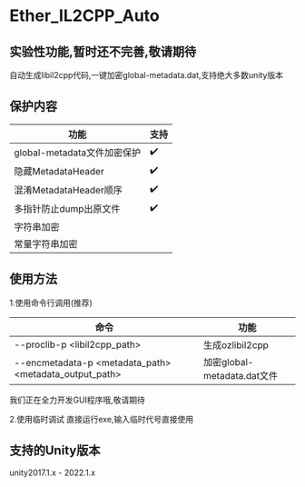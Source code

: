 # Ether_IL2CPP_Auto

## 实验性功能,暂时还不完善,敬请期待

自动生成libil2cpp代码,一键加密global-metadata.dat,支持绝大多数unity版本

## 保护内容

|功能                       |支持|
|---------------------------|----|
|global-metadata文件加密保护|✔️   |
|隐藏MetadataHeader         |✔️   |
|混淆MetadataHeader顺序     |✔️   |
|多指针防止dump出原文件     |✔️   |
|字符串加密                 |    |
|常量字符串加密             |    |

## 使用方法

1.使用命令行调用(推荐)

|命令                                                   |功能                       |
|-------------------------------------------------------|---------------------------|
|--proclib-p     <libil2cpp_path>                       |生成ozlibil2cpp            |
|--encmetadata-p <metadata_path> <metadata_output_path> |加密global-metadata.dat文件|

我们正在全力开发GUI程序哦,敬请期待

2.使用临时调试
直接运行exe,输入临时代号直接使用

## 支持的Unity版本
unity2017.1.x - 2022.1.x